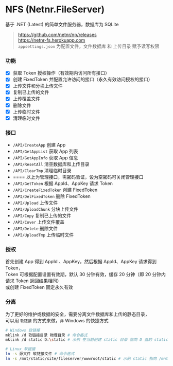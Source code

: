 # NFS (Netnr.FileServer)
基于 .NET (Latest) 的简单文件服务器，数据库为 SQLite

> https://github.com/netnr/np/releases  
> https://netnr-fs.herokuapp.com  
> `appsettings.json` 为配置文件，文件数据库 和 上传目录 赋予读写权限

### 功能
- [x] 获取 Token 授权操作（有效期内访问所有接口）
- [x] 创建 FixedToken 并配置允许访问的接口（永久有效访问授权的接口）
- [x] 上传文件和分块上传文件
- [x] 复制已上传的文件
- [x] 上传覆盖文件
- [x] 删除文件
- [x] 上传临时文件
- [x] 清理临时文件

### 接口
- `/API/CreateApp` 创建 App
- `/API/GetAppList` 获取 App 列表
- `/API/GetAppInfo` 获取 App 信息
- `/API/ResetAll` 清空数据库和上传目录
- `/API/ClearTmp` 清理临时目录
- ==== 以上为管理接口，需密码验证，设为空密码可关闭管理接口
- `/API/GetToken` 根据 AppId、AppKey 请求 Token
- `/API/CreateFixedToken` 创建 FixedToken
- `/API/DelFixedToken` 删除 FixedToken
- `/API/Upload` 上传文件
- `/API/UploadChunk` 分块上传文件
- `/API/Copy` 复制已上传的文件
- `/API/Cover` 上传文件覆盖
- `/API/Delete` 删除文件
- `/API/UploadTmp` 上传临时文件

### 授权
首先创建 App 得到 AppId 、AppKey，然后根据 AppId、AppKey 请求得到 Token，  
Token 可根据配置设置有效期，默认 30 分钟有效，缓存 20 分钟（即 20 分钟内请求 Token 返回结果相同）  
或创建 FixedToken 固定永久有效

### 分离
为了更好的维护或数据的安全，需要分离文件数据库和上传的静态目录，  
可以用 `软链接` 的方式来做，`非` Windows 的快捷方式  

```bash
# Windows 软链接
mklink /d 软链接目录 物理目录 # 命令格式
mklink /d static D:\static # 示例 在当前创建 static 目录 指向 D 盘的 static 目录

# Linux 软链接
ln -s 源文件 软链接文件 # 命令格式
ln -s /mnt/static/site/fileserver/wwwroot/static # 示例 static 指向 /mnt/static 目录
```